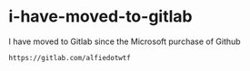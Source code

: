# i-have-moved-to-gitlab
I have moved to Gitlab since the Microsoft purchase of Github

    https://gitlab.com/alfiedotwtf
